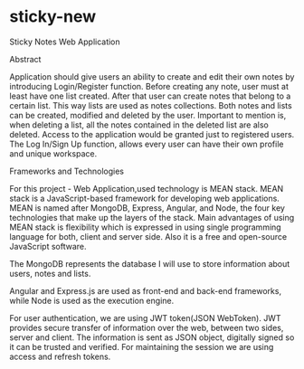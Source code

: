 # sticky-new
 
Sticky Notes Web Application

Abstract

Application should give users an ability to create and edit their own notes by introducing Login/Register function. Before creating any note, user must at least have one list created. After that user can create notes that belong to a certain list. This way lists are used as notes collections. Both notes and lists can be created, modified and deleted by the user. Important to mention is, when deleting a list, all the notes contained in the deleted list are also deleted. 
 Access to the application would be granted just to registered users. The Log In/Sign Up function, allows every user can have their own profile and unique workspace.


Frameworks and Technologies

For this project - Web Application,used technology is MEAN stack. MEAN stack is a JavaScript-based framework
for developing web applications. MEAN is named after MongoDB, Express, Angular, and Node, the four key
technologies that make up the layers of the stack.
Main advantages of using MEAN stack is flexibility which is expressed in using single programming language for both,
client and server side. Also it is a free and open-source JavaScript software.

The MongoDB represents the database I will use to store information about users, notes and lists.

Angular and Express.js are used as front-end and back-end frameworks, while Node is used as the execution engine.

For user authentication, we are using JWT token(JSON WebToken). JWT provides secure transfer of information over the web, between two sides, server and client. The information is sent as JSON object, digitally signed so it can be trusted and verified. For maintaining the session we are using access and refresh tokens.
